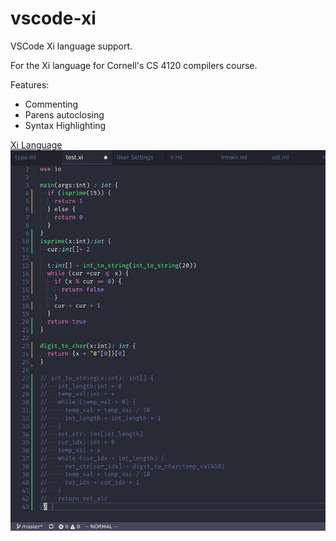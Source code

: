 # vscode-xi
VSCode Xi language support.

For the Xi language for Cornell's CS 4120 compilers course.

Features:
* Commenting
* Parens autoclosing
* Syntax Highlighting

[Xi Language](http://www.cs.cornell.edu/courses/cs4120/2018sp/)
![](images/example.jpg)
